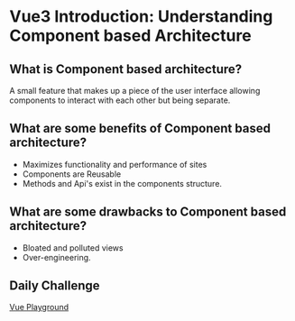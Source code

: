 # Vue3 Introduction: Understanding Component based Architecture

## What is Component based architecture?

A small feature that makes up a piece of the user interface allowing components to interact with each other but being separate.

## What are some benefits of Component based architecture?

- Maximizes functionality and performance of sites
- Components are Reusable
- Methods and Api's exist in the components structure.

## What are some drawbacks to Component based architecture?

- Bloated and polluted views
- Over-engineering.

## Daily Challenge

[Vue Playground](https://derekshain.github.io/Vue-Playground/)
